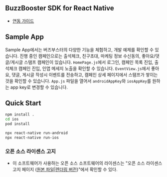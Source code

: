 ## BuzzBooster SDK for React Native

* [연동 가이드](https://buzzvilwiki.notion.site/React-Native-SDK-afb7be1b3dd149898f983d5ef1a5dcc6)

## Sample App
Sample App에서는 버즈부스터의 다양한 기능을 체험하고, 개발 예제를 확인할 수 있습니다.
진행 중인 캠페인으로는 출석체크, 친구초대, 마케팅 정보 수신동의, 좋아요/댓글/게시글 스탬프 캠페인이 있습니다.
`HomePage.js`에서 로그인, 캠페인 목록 진입, 출석체크 캠페인 진입, 인앱 메세지 노출을 확인할 수 있습니다.
`EventView.js`에서 좋아요, 댓글, 게시글 작성시 이벤트를 전송하고, 캠페인 상세 페이지에서 스탬프가 쌓이는 것을 확인할 수 있습니다.
`App.js` 파일을 열어서 `androidAppKey`와 `iosAppKey`를 원하는 app key로 변경할 수 있습니다.

## Quick Start
```sh
npm install .
cd ios
pod install

npx react-native run-android
npx react-native run-ios
```

### 오픈 소스 라이센스 고지
- 이 소프트웨어가 사용하는 오픈 소스 소프트웨어의 라이센스는 "오픈 소스 라이센스 고지 페이지 ([원본 파일](../3rd_party_licenses.html)|[렌더링 버전](https://htmlpreview.github.io/?https://github.com/Buzzvil/buzzscreen-sdk-publisher/blob/master/docs/3rd_party_licenses.html))"에서 확인할 수 있다.
